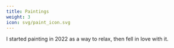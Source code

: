 ```yaml
---
title: Paintings
weight: 3
icon: svg/paint_icon.svg
---
```


I started painting in 2022 as a way to relax, then fell in love with it.